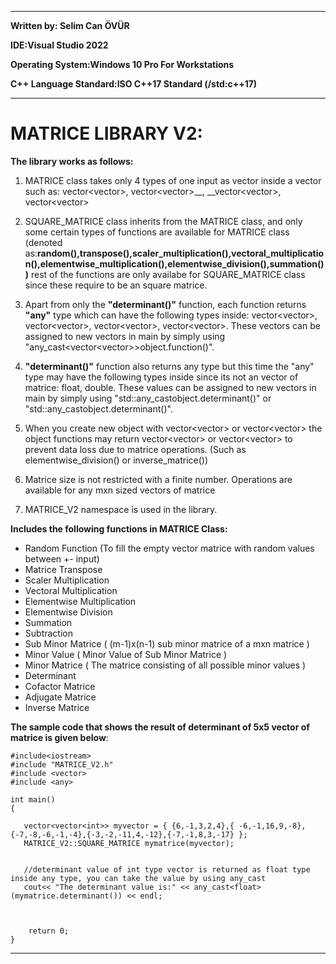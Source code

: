 ***********************************************************************************************************************************************************************
**Written by: Selim Can ÖVÜR**

**IDE:Visual Studio 2022**

**Operating System:Windows 10 Pro For Workstations**

**C++ Language Standard:ISO C++17 Standard (/std:c++17)**
***********************************************************************************************************************************************************************

# MATRICE LIBRARY V2:

  **The library works as follows:**
  
1) MATRICE class takes only 4 types of one input as vector inside a vector such as: vector<vector<int>>, vector<vector<float>>__, __vector<vector<long>>, vector<vector<double>>

2) SQUARE_MATRICE class inherits from the MATRICE class, and only some certain types of functions are available for MATRICE class 
(denoted as:**random(),transpose(),scaler_multiplication(),vectoral_multiplication(),elementwise_multiplication(),elementwise_division(),summation())** rest of the functions are only availabe for SQUARE_MATRICE class since these require to be an square matrice.

3) Apart from only the __"determinant()"__ function, each function returns __"any"__ type which can have the following types inside: vector<vector<int>>, vector<vector<float>>, vector<vector<long>>, vector<vector<double>>. These vectors can be assigned to new vectors in main by simply using "any_cast<vector<vector<double>>>object.function()".

4) __"determinant()"__  function also returns any type but this time the "any" type may have the following types inside since its not an vector of matrice: float, double. These values can be assigned to new vectors in main by simply using "std::any_cast<float>object.determinant()" or "std::any_cast<double>object.determinant()".

5) When you create new object with vector<vector<int>> or vector<vector<long>> the object functions may return vector<vector<float>> or vector<vector<double>> to prevent data loss due to matrice operations.
(Such as elementwise_division() or inverse_matrice())

6) Matrice size is not restricted with a finite number. Operations are available for any mxn sized vectors of matrice
  
7) MATRICE_V2 namespace is used in the library. 

  **Includes the following functions in MATRICE Class:**
 - Random Function (To fill the empty vector matrice with random values between +- input)<br>
 - Matrice Transpose <br>
 - Scaler Multiplication <br>
 - Vectoral Multiplication <br>
 - Elementwise Multiplication <br>
 - Elementwise Division <br>
 - Summation <br>
 - Subtraction <br>
 - Sub Minor Matrice (   (m-1)x(n-1) sub minor matrice of a mxn matrice  ) <br>
 - Minor Value ( Minor Value of Sub Minor Matrice ) <br>
 - Minor Matrice ( The matrice consisting of all possible minor values ) <br>
 - Determinant <br>
 - Cofactor Matrice <br>
 - Adjugate Matrice <br>
 - Inverse Matrice <br>

**The sample code that shows the result of determinant of 5x5 vector of matrice is given below**:

```
#include<iostream>
#include "MATRICE_V2.h"
#include <vector>
#include <any>

int main()
{

   vector<vector<int>> myvector = { {6,-1,3,2,4},{ -6,-1,16,9,-8},{-7,-8,-6,-1,-4},{-3,-2,-11,4,-12},{-7,-1,8,3,-17} };
   MATRICE_V2::SQUARE_MATRICE mymatrice(myvector);


   //determinant value of int type vector is returned as float type inside any type, you can take the value by using any_cast
   cout<< "The determinant value is:" << any_cast<float>(mymatrice.determinant()) << endl;
   
   

    return 0;
}
```
-----------------------------------------------------------------------------------------------------------------------------------------------------------------------
